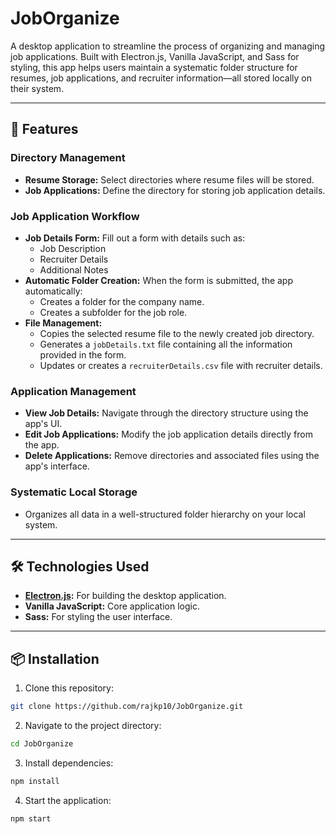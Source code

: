 # JobOrganize

A desktop application to streamline the process of organizing and managing job applications. Built with Electron.js, Vanilla JavaScript, and Sass for styling, this app helps users maintain a systematic folder structure for resumes, job applications, and recruiter information—all stored locally on their system.

---

## 🚀 Features

### Directory Management

- **Resume Storage:** Select directories where resume files will be stored.
- **Job Applications:** Define the directory for storing job application details.

### Job Application Workflow

- **Job Details Form:** Fill out a form with details such as:
  - Job Description
  - Recruiter Details
  - Additional Notes
- **Automatic Folder Creation:** When the form is submitted, the app automatically:
  - Creates a folder for the company name.
  - Creates a subfolder for the job role.
- **File Management:**
  - Copies the selected resume file to the newly created job directory.
  - Generates a `jobDetails.txt` file containing all the information provided in the form.
  - Updates or creates a `recruiterDetails.csv` file with recruiter details.

### Application Management

- **View Job Details:** Navigate through the directory structure using the app's UI.
- **Edit Job Applications:** Modify the job application details directly from the app.
- **Delete Applications:** Remove directories and associated files using the app's interface.

### Systematic Local Storage

- Organizes all data in a well-structured folder hierarchy on your local system.

---

## 🛠️ Technologies Used

- **[Electron.js](https://www.electronjs.org/):** For building the desktop application.
- **Vanilla JavaScript:** Core application logic.
- **Sass:** For styling the user interface.

---

## 📦 Installation

1. Clone this repository:

```bash
git clone https://github.com/rajkp10/JobOrganize.git
```

2. Navigate to the project directory:

```bash
cd JobOrganize
```

3. Install dependencies:

```bash
npm install
```

4. Start the application:

```bash
npm start
```
